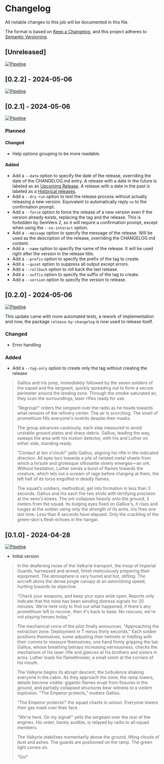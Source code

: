 # Changelog

All notable changes to this job will be documented in this file.

The format is based on [Keep a Changelog](https://keepachangelog.com/en/1.1.0/),
and this project adheres to [Semantic Versioning](https://semver.org/spec/v2.0.0.html).

## [Unreleased]

[![Pipeline](https://lab.frogg.it/swepy/release-by-changelog/badges/trunk/pipeline.svg)](https://lab.frogg.it/swepy/release-by-changelog/-/pipelines?ref=trunk)

## [0.2.2] - 2024-05-06

[![Pipeline](https://lab.frogg.it/swepy/release-by-changelog/badges/0.2.2/pipeline.svg)](https://lab.frogg.it/swepy/release-by-changelog/-/pipelines?ref=0.2.2)

## [0.2.1] - 2024-05-06

[![Pipeline](https://lab.frogg.it/swepy/release-by-changelog/badges/0.2.1/pipeline.svg)](https://lab.frogg.it/swepy/release-by-changelog/-/pipelines?ref=0.2.1)

### Planned

#### Changed

* Help options grouping to be more readable.

#### Added

* Add a `--date` option to specify the date of the release, overriding the date of the
  CHANGELOG.md entry.
  A release with a date in the future is labeled as
  an [Upcoming Release](https://lab.frogg.it/help/user/project/releases/index#upcoming-releases).
  A release with a date in the past is labeled as
  a [Historical releases](https://lab.frogg.it/help/user/project/releases/index#historical-releases).
* Add a `--dry-run` option to test the release process without actually releasing a new
  version. Equivalent to automatically reply `no` to the confirmation prompt.
* Add a `--force` option to force the release of a new version even if the version
  already exists, replacing the tag and the release. This is forbidden by SemVers 2, so
  it will require a confirmation prompt, except when using the `--no-interact` option.
* Add a `--message` option to specify the message of the release. Will be used as the
  description of the release, overriding the CHANGELOG.md content.
* Add a `--name` option to specify the name of the release. It will be used right after
  the version in the release title.
* Add a `--prefix` option to specify the prefix of the tag to create.
* Add a `--quiet` option to suppress all output except errors.
* Add a `--rollback` option to roll back the last release.
* Add a `--suffix` option to specify the suffix of the tag to create.
* Add a `--version` option to specify the version to release.

## [0.2.0] - 2024-05-06

[![Pipeline](https://lab.frogg.it/swepy/release-by-changelog/badges/0.2.0/pipeline.svg)](https://lab.frogg.it/swepy/release-by-changelog/-/pipelines?ref=0.2.0)

This update came with more automated tests, a rework of implementation and now, the 
package `release-by-changelog` is now used to release itself.

### Changed

* Error handling

### Added

* Add a `--tag-only` option to create only the tag without creating the release

> Gallius and Iris jump, immediately followed by the seven soldiers of the squad and the
> sergeant, quickly spreading out to form a secure perimeter around the landing zone.
> Through the smoke-saturated air, they scan the surroundings, laser rifles ready for use.
>
> "Regroup!" orders the sergeant over the radio as he heads towards what remains of the
> refinery center. The air is scorching. The smell of promethium fills everyone's nostrils
> despite their masks.
>
> The group advances cautiously, each step measured to avoid unstable ground plates and
> sharp debris. Gallius, leading the way, sweeps the area with his motion detector, with
> Iris and Luther on either side, standing ready.
>
> "Contact at ten o'clock!" yells Gallius, aligning his rifle in the indicated
> direction. All eyes turn towards a pile of twisted metal sheets from which a hirsute and
> grotesque silhouette slowly emerges—an ork. Without hesitation, Luther sends a burst of
> flames towards the creature, which lets out a scream of rage before charging at them,
> the left half of its torso engulfed in deadly flames.
>
> The squad's soldiers, methodical, get into formation in less than 3 seconds. Gallius
> and Iris each fire two shots with terrifying precision at the xeno's knees. The ork
> collapses heavily onto the ground, 3 meters from the squad. Its bulging eyes fixed on
> Gallius's, it rises and lunges at the soldier using only the strength of its arms. Iris
> fires one last time. Less than 6 seconds have elapsed. Only the crackling of the
> green-skin's flesh echoes in the hangar.

## [0.1.0] - 2024-04-28

[![Pipeline](https://lab.frogg.it/swepy/release-by-changelog/badges/0.1.0/pipeline.svg)](https://lab.frogg.it/swepy/release-by-changelog/-/pipelines?ref=0.1.0)

* Initial version

> In the deafening noise of the Valkyrie transport, the troop of Imperial Guards,
> harnessed and armed, finish meticulously preparing their equipment. The atmosphere is
> very humid and hot, stifling. The aircraft skims the dense jungle canopy at an
> astonishing speed, hurtling towards its objective.
>
> "Check your weapons, and keep your eyes wide open. Reports only indicate that the mine
> has been sending distress signals for 20 minutes. We're here only to find out what
> happened, if there's any promethium left to recover, then it's back to base. No
> rescues,
> we're not playing heroes today."
>
> The mechanical voice of the pilot finally announces, "Approaching the extraction zone.
> Deployment in T minus thirty seconds." Each soldier positions themselves, some
> adjusting
> their helmets or fiddling with their comms to reassure themselves, one hand firmly
> gripping the bar. Gallius, whose breathing betrays increasing nervousness, checks the
> mechanism of his laser rifle and glances at his brothers and sisters in arms. Luther
> loads his flamethrower, a small smirk at the corners of his mouth.
>
> The Valkyrie begins its abrupt descent, the turbulence shaking everyone in the cabin.
> As they approach the zone, the ramp lowers, details become visible: gigantic flames
> erupt from fissures in the ground, and partially collapsed structures bear witness to
> a
> violent explosion. "The Emperor protects," mutters Gallius.
>
> "The Emperor protects!" the squad chants in unison. Everyone lowers their gas mask
> over their face.
>
> "We're here. On my signal!" yells the sergeant over the roar of the engines. His
> order, barely audible, is relayed by radio to all squad members.
>
> The Valkyrie stabilizes momentarily above the ground, lifting clouds of dust and
> ashes. The guards are positioned on the ramp. The green light comes on.
>
> "Go!"
